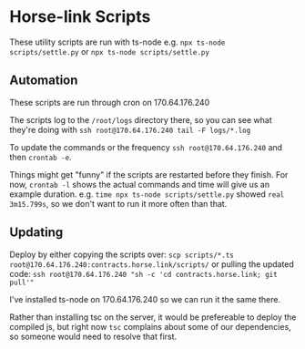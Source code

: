# Horse-link Scripts

These utility scripts are run with ts-node e.g. `npx ts-node scripts/settle.py` or `npx ts-node scripts/settle.py`

## Automation

These scripts are run through cron on 170.64.176.240

The scripts log to the `/root/logs` directory there, so you can see what they're doing with `ssh root@170.64.176.240 tail -F logs/*.log`

To update the commands or the frequency `ssh root@170.64.176.240` and then `crontab -e`.

Things might get "funny" if the scripts are restarted before they finish. For now, `crontab -l` shows the actual commands and time will give us an example duration.  e.g. `time npx ts-node scripts/settle.py` showed `real   3m15.799s`, so we don't want to run it more often than that.

## Updating

Deploy by either copying the scripts over:
`scp scripts/*.ts root@170.64.176.240:contracts.horse.link/scripts/`
 or pulling the updated code:
`ssh root@170.64.176.240 "sh -c 'cd contracts.horse.link; git pull'"`

I've installed ts-node on 170.64.176.240 so we can run it the same there.

Rather than installing tsc on the server, it would be prefereable to deploy the compiled js, but right now `tsc` complains about some of our dependencies, so someone would need to resolve that first.

